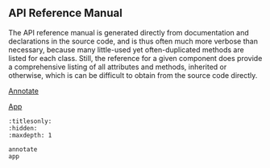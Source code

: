 ## API Reference Manual

The API reference manual is generated directly from documentation and declarations in the source code, and is thus often much more verbose than necessary, because many little-used yet often-duplicated methods are listed for each class.
Still, the reference for a given component does provide a comprehensive listing of all attributes and methods, inherited or otherwise, which is can be difficult to obtain from the source code directly.

[Annotate](annotate)

[App](app)

```{toctree}
:titlesonly:
:hidden:
:maxdepth: 1

annotate
app
```
